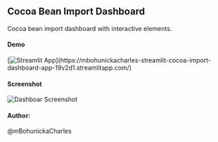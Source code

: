 ## Cocoa Bean Import Dashboard

Cocoa bean import dashboard with interactive elements.

#### Demo
[![Streamlit App]([https://static.streamlit.io/badges/streamlit_badge_white.svg](https://github.com/mBohunickaCharles/streamlit_Cocoa_Import_Dashboard/blob/main/images/cocoa_beans_dash.png))](https://mbohunickacharles-streamlit-cocoa-import-dashboard-app-19v2d1.streamlitapp.com/)

#### Screenshot

![Dashboar Screenshot](https://github.com/mBohunickaCharles/streamlit_Cocoa_Import_Dashboard/blob/main/images/cocoa_beans_dash.png)

#### Author:
@mBohunickaCharles
